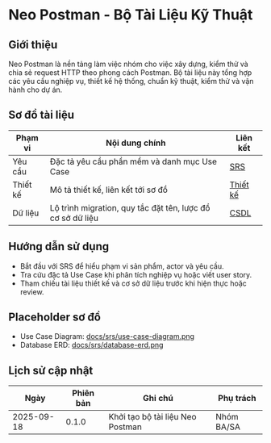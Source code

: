 # Neo Postman - Bộ Tài Liệu Kỹ Thuật

## Giới thiệu
Neo Postman là nền tảng làm việc nhóm cho việc xây dựng, kiểm thử và chia sẻ request HTTP theo phong cách Postman. Bộ tài liệu này tổng hợp các yêu cầu nghiệp vụ, thiết kế hệ thống, chuẩn kỹ thuật, kiểm thử và vận hành cho dự án.

## Sơ đồ tài liệu
| Phạm vi | Nội dung chính | Liên kết |
| --- | --- | --- |
| Yêu cầu | Đặc tả yêu cầu phần mềm và danh mục Use Case | [SRS](docs/srs/SRS.md) |
| Thiết kế | Mô tả thiết kế, liên kết tới sơ đồ | [Thiết kế](docs/design/README.md) |
| Dữ liệu | Lộ trình migration, quy tắc đặt tên, lược đồ cơ sở dữ liệu | [CSDL](docs/db/README.md) |

## Hướng dẫn sử dụng
- Bắt đầu với SRS để hiểu phạm vi sản phẩm, actor và yêu cầu.
- Tra cứu đặc tả Use Case khi phân tích nghiệp vụ hoặc viết user story.
- Tham chiếu tài liệu thiết kế và cơ sở dữ liệu trước khi hiện thực hoặc review.

## Placeholder sơ đồ
- Use Case Diagram: [docs/srs/use-case-diagram.png](docs/srs/use-case-diagram.png)
- Database ERD: [docs/srs/database-erd.png](docs/srs/database-erd.png)

## Lịch sử cập nhật
| Ngày | Phiên bản | Ghi chú | Phụ trách |
| --- | --- | --- | --- |
| 2025-09-18 | 0.1.0 | Khởi tạo bộ tài liệu Neo Postman | Nhóm BA/SA |
